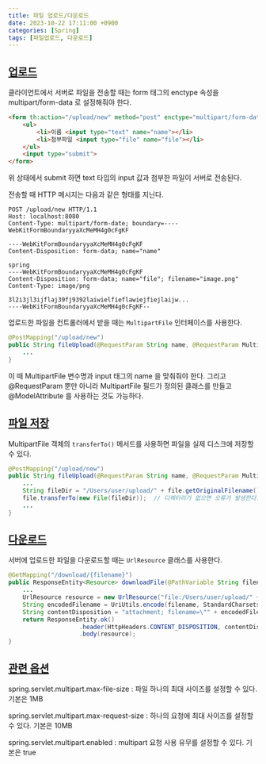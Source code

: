 ```yaml
---
title: 파일 업로드/다운로드
date: 2023-10-22 17:11:00 +0900
categories: [Spring]
tags: [파일업로드, 다운로드]
---
```


## **<u>업로드</u>**

클라이언트에서 서버로 파일을 전송할 때는 form 태그의 enctype 속성을 multipart/form-data 로 설정해줘야 한다.

```html
<form th:action="/upload/new" method="post" enctype="multipart/form-data">
	<ul>
		<li>이름 <input type="text" name="name"></li>
		<li>첨부파일 <input type="file" name="file"></li>
	</ul>
	<input type="submit">
</form>
```

위 상태에서 submit 하면 text 타입의 input 값과 첨부한 파일이 서버로 전송된다.

전송할 때 HTTP 메시지는 다음과 같은 형태를 지닌다.

```
POST /upload/new HTTP/1.1
Host: localhost:8080
Content-Type: multipart/form-date; boundary=----WebKitFormBoundaryyaXcMeMH4g0cFgKF

----WebKitFormBoundaryyaXcMeMH4g0cFgKF
Content-Disposition: form-data; name="name"

spring
----WebKitFormBoundaryyaXcMeMH4g0cFgKF
Content-Disposition: form-data; name="file"; filename="image.png"
Content-Type: image/png

3l2i3jl3ijflaj39fj9392laiwielfieflawiejfiejlaijw...
----WebKitFormBoundaryyaXcMeMH4g0cFgKF--
```

업로드한 파일을 컨트롤러에서 받을 때는 `MultipartFile` 인터페이스를 사용한다.

```java
@PostMapping("/upload/new")
public String fileUpload(@RequestParam String name, @RequestParam MultipartFile file) {
	...
}
```

이 때 MultipartFile 변수명과 input 태그의 name 을 맞춰줘야 한다. 그리고 @RequestParam 뿐만 아니라 MultipartFile 필드가 정의된 클래스를 만들고 @ModelAttribute 를 사용하는 것도 가능하다.

## **<u>파일 저장</u>**

MultipartFile 객체의 `transferTo()` 메서드를 사용하면 파일을 실제 디스크에 저장할 수 있다.

```java
@PostMapping("/upload/new")
public String fileUpload(@RequestParam String name, @RequestParam MultipartFile file) {
	...
	String fileDir = "/Users/user/upload/" + file.getOriginalFilename();
	file.transferTo(new File(fileDir));  // 디렉터리가 없으면 오류가 발생한다.
	...
}
```

## **<u>다운로드</u>**

서버에 업로드한 파일을 다운로드할 때는 `UrlResource` 클래스를 사용한다.

```java
@GetMapping("/download/{filename}")
public ResponseEntity<Resource> downloadFile(@PathVariable String filename) {
	...
	UrlResource resource = new UrlResource("file:/Users/user/upload/" + filename);
	String encodedFilename = UriUtils.encode(filename, StandardCharsets.UTF_8);  // 다운받는 파일 이름이 한글일 때 깨지지 않도록 하기 위함
	String contentDisposition = "attachment; filename=\"" + encodedFilename + "\"";  // 클라이언트에게 이 응답은 파일다운로드 라고 알려주기 위함
	return ResponseEntity.ok()
					.header(HttpHeaders.CONTENT_DISPOSITION, contentDisposition)
					.body(resource);
}
```

## **<u>관련 옵션</u>**

spring.servlet.multipart.max-file-size 
: 파일 하나의 최대 사이즈를 설정할 수 있다. 기본은 1MB

spring.servlet.multipart.max-request-size
: 하나의 요청에 최대 사이즈를 설정할 수 있다. 기본은 10MB

spring.servlet.multipart.enabled
: multipart 요청 사용 유무를 설정할 수 있다. 기본은 true
